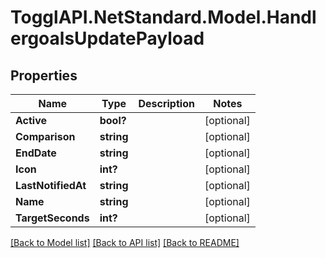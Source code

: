 # TogglAPI.NetStandard.Model.HandlergoalsUpdatePayload
## Properties

Name | Type | Description | Notes
------------ | ------------- | ------------- | -------------
**Active** | **bool?** |  | [optional] 
**Comparison** | **string** |  | [optional] 
**EndDate** | **string** |  | [optional] 
**Icon** | **int?** |  | [optional] 
**LastNotifiedAt** | **string** |  | [optional] 
**Name** | **string** |  | [optional] 
**TargetSeconds** | **int?** |  | [optional] 

[[Back to Model list]](../README.md#documentation-for-models) [[Back to API list]](../README.md#documentation-for-api-endpoints) [[Back to README]](../README.md)

